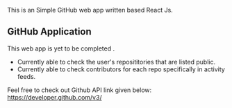 This is an Simple GitHub web app written based React Js.

## GitHub Application

This web app is yet to be completed .

- Currently able to check the user's reposititories that are listed public.
- Currently able to check contributors for each repo specifically in activity feeds.

Feel free to check out Github API link given below:
https://developer.github.com/v3/

